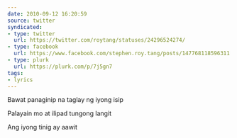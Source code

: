 ```yaml
---
date: 2010-09-12 16:20:59
source: twitter
syndicated:
- type: twitter
  url: https://twitter.com/roytang/statuses/24296524274/
- type: facebook
  url: https://www.facebook.com/stephen.roy.tang/posts/147768118596311
- type: plurk
  url: https://plurk.com/p/7j5gn7
tags:
- lyrics
---
```


Bawat panaginip na taglay ng iyong isip

Palayain mo at ilipad tungong langit

Ang iyong tinig ay aawit